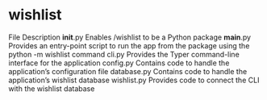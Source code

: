 # wishlist

File 	Description
__init__.py 	Enables /wishlist to be a Python package
__main__.py 	Provides an entry-point script to run the app from the package using the python -m wishlist command
cli.py 	Provides the Typer command-line interface for the application
config.py 	Contains code to handle the application’s configuration file
database.py 	Contains code to handle the application’s wishlist database
wishlist.py 	Provides code to connect the CLI with the wishlist database

